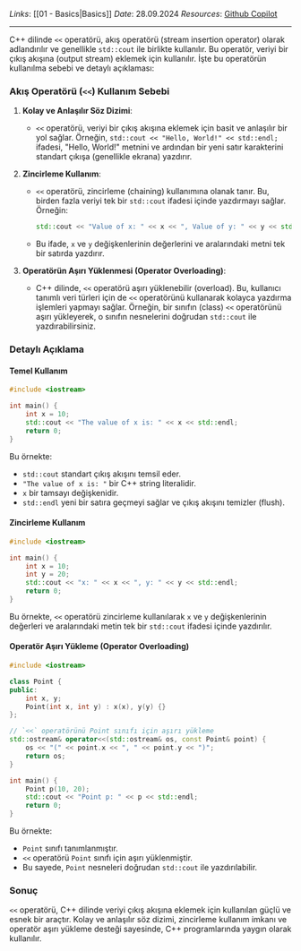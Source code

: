 *Links*: [[01 - Basics|Basics]]
*Date*: 28.09.2024
*Resources*: [Github Copilot]()

---
C++ dilinde `<<` operatörü, akış operatörü (stream insertion operator) olarak adlandırılır ve genellikle `std::cout` ile birlikte kullanılır. Bu operatör, veriyi bir çıkış akışına (output stream) eklemek için kullanılır. İşte bu operatörün kullanılma sebebi ve detaylı açıklaması:

### Akış Operatörü (`<<`) Kullanım Sebebi

1. **Kolay ve Anlaşılır Söz Dizimi**:
   - `<<` operatörü, veriyi bir çıkış akışına eklemek için basit ve anlaşılır bir yol sağlar. Örneğin, `std::cout << "Hello, World!" << std::endl;` ifadesi, "Hello, World!" metnini ve ardından bir yeni satır karakterini standart çıkışa (genellikle ekrana) yazdırır.

2. **Zincirleme Kullanım**:
   - `<<` operatörü, zincirleme (chaining) kullanımına olanak tanır. Bu, birden fazla veriyi tek bir `std::cout` ifadesi içinde yazdırmayı sağlar. Örneğin:
     ```cpp
     std::cout << "Value of x: " << x << ", Value of y: " << y << std::endl;
     ```
   - Bu ifade, `x` ve `y` değişkenlerinin değerlerini ve aralarındaki metni tek bir satırda yazdırır.

3. **Operatörün Aşırı Yüklenmesi (Operator Overloading)**:
   - C++ dilinde, `<<` operatörü aşırı yüklenebilir (overload). Bu, kullanıcı tanımlı veri türleri için de `<<` operatörünü kullanarak kolayca yazdırma işlemleri yapmayı sağlar. Örneğin, bir sınıfın (class) `<<` operatörünü aşırı yükleyerek, o sınıfın nesnelerini doğrudan `std::cout` ile yazdırabilirsiniz.

### Detaylı Açıklama

#### Temel Kullanım

```cpp
#include <iostream>

int main() {
    int x = 10;
    std::cout << "The value of x is: " << x << std::endl;
    return 0;
}
```

Bu örnekte:
- `std::cout` standart çıkış akışını temsil eder.
- `"The value of x is: "` bir C++ string literalidir.
- `x` bir tamsayı değişkenidir.
- `std::endl` yeni bir satıra geçmeyi sağlar ve çıkış akışını temizler (flush).

#### Zincirleme Kullanım

```cpp
#include <iostream>

int main() {
    int x = 10;
    int y = 20;
    std::cout << "x: " << x << ", y: " << y << std::endl;
    return 0;
}
```

Bu örnekte, `<<` operatörü zincirleme kullanılarak `x` ve `y` değişkenlerinin değerleri ve aralarındaki metin tek bir `std::cout` ifadesi içinde yazdırılır.

#### Operatör Aşırı Yükleme (Operator Overloading)

```cpp
#include <iostream>

class Point {
public:
    int x, y;
    Point(int x, int y) : x(x), y(y) {}
};

// `<<` operatörünü Point sınıfı için aşırı yükleme
std::ostream& operator<<(std::ostream& os, const Point& point) {
    os << "(" << point.x << ", " << point.y << ")";
    return os;
}

int main() {
    Point p(10, 20);
    std::cout << "Point p: " << p << std::endl;
    return 0;
}
```

Bu örnekte:
- `Point` sınıfı tanımlanmıştır.
- `<<` operatörü `Point` sınıfı için aşırı yüklenmiştir.
- Bu sayede, `Point` nesneleri doğrudan `std::cout` ile yazdırılabilir.

### Sonuç

`<<` operatörü, C++ dilinde veriyi çıkış akışına eklemek için kullanılan güçlü ve esnek bir araçtır. Kolay ve anlaşılır söz dizimi, zincirleme kullanım imkanı ve operatör aşırı yükleme desteği sayesinde, C++ programlarında yaygın olarak kullanılır.